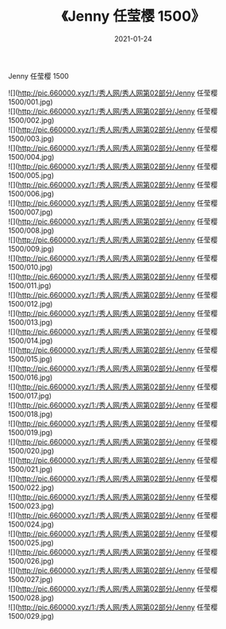 ﻿---
layout: post
title:  《Jenny 任莹樱 1500》
date:   2021-01-24
img: http://pic.660000.xyz/1:/秀人网/秀人网第02部分/Jenny 任莹樱 1500/000.jpg
categories: [美女, 清纯, 唯美]
---

Jenny 任莹樱 1500

  ![](http://pic.660000.xyz/1:/秀人网/秀人网第02部分/Jenny 任莹樱 1500/001.jpg) <br> ![](http://pic.660000.xyz/1:/秀人网/秀人网第02部分/Jenny 任莹樱 1500/002.jpg) <br> ![](http://pic.660000.xyz/1:/秀人网/秀人网第02部分/Jenny 任莹樱 1500/003.jpg) <br> ![](http://pic.660000.xyz/1:/秀人网/秀人网第02部分/Jenny 任莹樱 1500/004.jpg) <br> ![](http://pic.660000.xyz/1:/秀人网/秀人网第02部分/Jenny 任莹樱 1500/005.jpg) <br> ![](http://pic.660000.xyz/1:/秀人网/秀人网第02部分/Jenny 任莹樱 1500/006.jpg) <br> ![](http://pic.660000.xyz/1:/秀人网/秀人网第02部分/Jenny 任莹樱 1500/007.jpg) <br> ![](http://pic.660000.xyz/1:/秀人网/秀人网第02部分/Jenny 任莹樱 1500/008.jpg) <br> ![](http://pic.660000.xyz/1:/秀人网/秀人网第02部分/Jenny 任莹樱 1500/009.jpg) <br> ![](http://pic.660000.xyz/1:/秀人网/秀人网第02部分/Jenny 任莹樱 1500/010.jpg) <br> ![](http://pic.660000.xyz/1:/秀人网/秀人网第02部分/Jenny 任莹樱 1500/011.jpg) <br> ![](http://pic.660000.xyz/1:/秀人网/秀人网第02部分/Jenny 任莹樱 1500/012.jpg) <br> ![](http://pic.660000.xyz/1:/秀人网/秀人网第02部分/Jenny 任莹樱 1500/013.jpg) <br> ![](http://pic.660000.xyz/1:/秀人网/秀人网第02部分/Jenny 任莹樱 1500/014.jpg) <br> ![](http://pic.660000.xyz/1:/秀人网/秀人网第02部分/Jenny 任莹樱 1500/015.jpg) <br> ![](http://pic.660000.xyz/1:/秀人网/秀人网第02部分/Jenny 任莹樱 1500/016.jpg) <br> ![](http://pic.660000.xyz/1:/秀人网/秀人网第02部分/Jenny 任莹樱 1500/017.jpg) <br> ![](http://pic.660000.xyz/1:/秀人网/秀人网第02部分/Jenny 任莹樱 1500/018.jpg) <br> ![](http://pic.660000.xyz/1:/秀人网/秀人网第02部分/Jenny 任莹樱 1500/019.jpg) <br> ![](http://pic.660000.xyz/1:/秀人网/秀人网第02部分/Jenny 任莹樱 1500/020.jpg) <br> ![](http://pic.660000.xyz/1:/秀人网/秀人网第02部分/Jenny 任莹樱 1500/021.jpg) <br> ![](http://pic.660000.xyz/1:/秀人网/秀人网第02部分/Jenny 任莹樱 1500/022.jpg) <br> ![](http://pic.660000.xyz/1:/秀人网/秀人网第02部分/Jenny 任莹樱 1500/023.jpg) <br> ![](http://pic.660000.xyz/1:/秀人网/秀人网第02部分/Jenny 任莹樱 1500/024.jpg) <br> ![](http://pic.660000.xyz/1:/秀人网/秀人网第02部分/Jenny 任莹樱 1500/025.jpg) <br> ![](http://pic.660000.xyz/1:/秀人网/秀人网第02部分/Jenny 任莹樱 1500/026.jpg) <br> ![](http://pic.660000.xyz/1:/秀人网/秀人网第02部分/Jenny 任莹樱 1500/027.jpg) <br> ![](http://pic.660000.xyz/1:/秀人网/秀人网第02部分/Jenny 任莹樱 1500/028.jpg) <br> ![](http://pic.660000.xyz/1:/秀人网/秀人网第02部分/Jenny 任莹樱 1500/029.jpg) <br>